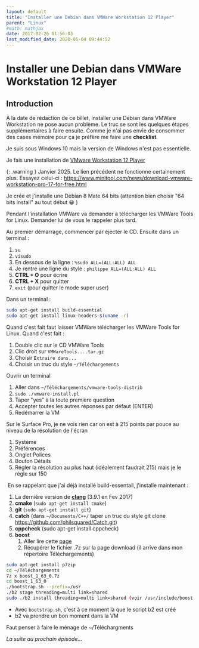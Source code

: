```yaml
---
layout: default
title: "Installer une Debian dans VMWare Workstation 12 Player"
parent: "Linux"
#math: mathjax
date: 2017-02-26 01:56:03
last_modified_date: 2020-05-04 09:44:52
---
```



# Installer une Debian dans VMWare Workstation 12 Player

## Introduction

À la date de rédaction de ce billet, installer une Debian dans VMWare Workstation ne pose aucun problème. Le truc se sont les quelques étapes supplémentaires à faire ensuite. Comme je n'ai pas envie de consommer des cases mémoire pour ça je préfère me faire une **checklist**.

Je suis sous Windows 10 mais la version de Windows n'est pas essentielle.

Je fais une installation de [VMware Workstation 12 Player](https://www.vmware.com/fr/products/workstation-player/workstation-player-evaluation.html)


{: .warning }
Janvier 2025. Le lien précédent ne fonctionne certainement plus. Essayez celui-ci : <https://www.minitool.com/news/download-vmware-workstation-pro-17-for-free.html>

Je crée et j'installe une Debian 8 Mate 64 bits (attention bien choisir "64 bits install" au tout début 😀 )

Pendant l'installation VMWare va demander a télécharger les VMWare Tools for Linux. Demander lui de vous le rappeler plus tard.

Au premier démarrage, commencer par éjecter le CD. Ensuite dans un terminal :

1. ``su``
2. ``visudo``
3. En dessous de la ligne : ``%sudo ALL=(ALL:ALL) ALL``
4. Je rentre une ligne du style : ``philippe ALL=(ALL:ALL) ALL``
5. **CTRL + O** pour écrire
6. **CTRL + X** pour quitter
7. ``exit`` (pour quitter le mode super user)

Dans un terminal :

```bash
sudo apt-get install build-essential
sudo apt-get install linux-headers-$(uname -r)
```
Quand c'est fait faut laisser VMWare télécharger les VMWare Tools for Linux. Quand c'est fait :

1. Double clic sur le CD VMWare Tools
2. Clic droit sur ``VMWareTools....tar.gz``
3. Choisir ``Extraire dans...``
4. Choisir un truc du style ``~/Téléchargements``

Ouvrir un terminal 

1. Aller dans ``~/Téléchargements/vmware-tools-distrib``
2. ``sudo ./vmware-install.pl``
3. Taper "yes" à la toute première question
4. Accepter toutes les autres réponses par défaut (ENTER)
5. Redémarrer la VM

Sur le Surface Pro, je ne vois rien car on est à 215 points par pouce au niveau de la résolution de l'écran

1. Système
2. Préférences
3. Onglet Polices
4. Bouton Détails
5. Régler la résolution au plus haut (idéalement faudrait 215) mais je le règle sur 150

 En se rappelant que j'ai déjà installé build-essentail, j'installe maintenant :

1. La dernière version de [**clang**](https://www.40tude.fr/installer-la-derniere-version-de-llvm-clang-sous-debian/) (3.9.1 en Fev 2017)
2. **cmake** (``sudo apt-get install cmake``)
3. **git** (``sudo apt-get install git``)
4. **catch** (dans ``~/Documents/C++/`` taper un truc du style git clone https://github.com/philsquared/Catch.git)
5. **cppcheck** (sudo apt-get install cppcheck)
6. **boost**
    1. Aller lire cette [page](http://www.linuxfromscratch.org/blfs/view/svn/general/boost.html)
    1. Récupérer le fichier .7z sur la page download (il arrive dans mon répertoire Téléchargements)

```bash
sudo apt-get install p7zip
cd ~/Téléchargements
7z x boost_1_63_0.7z
cd boost_1_63_0
./bootstrap.sh --prefix=/usr 
./b2 stage threading=multi link=shared 
sudo ./b2 install threading=multi link=shared (voir /usr/include/boost et /usr/lib)
```

* Avec `bootstrap.sh`, c'est à ce moment là que le script b2 est créé
* b2 va prendre un bon moment dans la VM

Faut penser à faire le ménage de ~/Téléchargments

*La suite au prochain épisode...*
